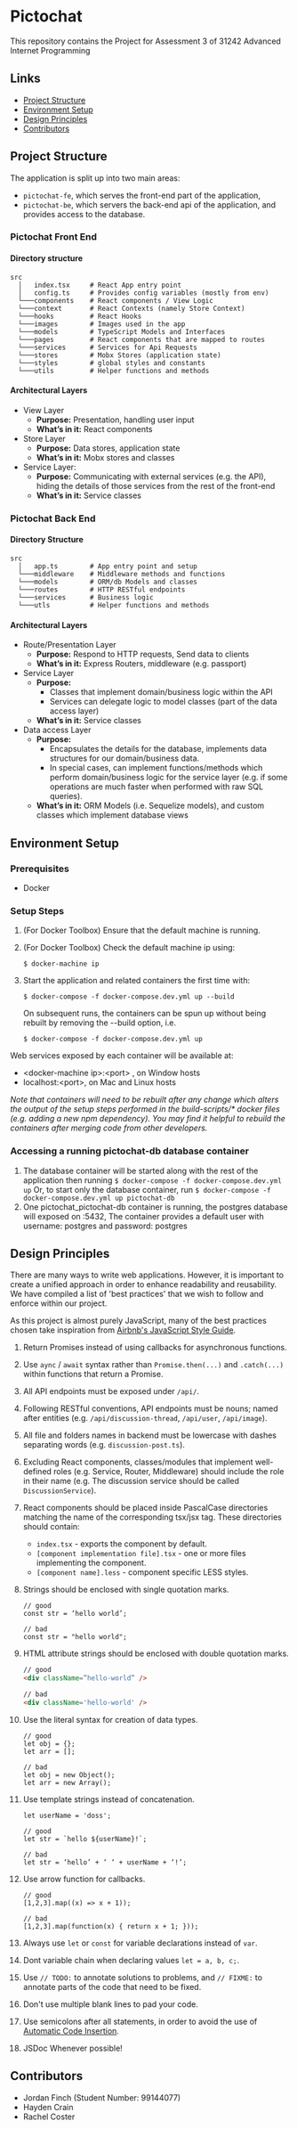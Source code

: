 # Pictochat

This repository contains the Project for Assessment 3 of 31242 Advanced Internet Programming

## Links

- [Project Structure](#project-structure)
- [Environment Setup](#environment-setup)
- [Design Principles](#design-principles)
- [Contributors](#contributors)

## Project Structure

The application is split up into two main areas:

- `pictochat-fe`, which serves the front-end part of the application,
- `pictochat-be`, which servers the back-end api of the application, and provides access to the database.

### Pictochat Front End

#### Directory structure

```
src
  │   index.tsx     # React App entry point
  │   config.ts     # Provides config variables (mostly from env)
  └───components    # React components / View Logic
  └───context       # React Contexts (namely Store Context)
  └───hooks         # React Hooks
  └───images        # Images used in the app
  └───models        # TypeScript Models and Interfaces
  └───pages         # React components that are mapped to routes
  └───services      # Services for Api Requests
  └───stores        # Mobx Stores (application state)
  └───styles        # global styles and constants
  └───utils         # Helper functions and methods
```

#### Architectural Layers

- View Layer
  - **Purpose:** Presentation, handling user input
  - **What’s in it:** React components
- Store Layer
  - **Purpose:** Data stores, application state
  - **What’s in it:** Mobx stores and classes
- Service Layer:
  - **Purpose:** Communicating with external services (e.g. the API), hiding the details of those services from the rest of the front-end
  - **What’s in it:** Service classes

### Pictochat Back End

#### Directory Structure

```
src
  │   app.ts        # App entry point and setup
  └───middleware    # Middleware methods and functions
  └───models        # ORM/db Models and classes
  └───routes        # HTTP RESTful endpoints
  └───services      # Business logic
  └───utls          # Helper functions and methods
```

#### Architectural Layers

- Route/Presentation Layer
  - **Purpose:** Respond to HTTP requests, Send data to clients
  - **What’s in it:** Express Routers, middleware (e.g. passport)
- Service Layer
  - **Purpose:**
    - Classes that implement domain/business logic within the API
    - Services can delegate logic to model classes (part of the data access layer)
  - **What’s in it:** Service classes
- Data access Layer
  - **Purpose:**
    - Encapsulates the details for the database, implements data structures for our domain/business data.
    - In special cases, can implement functions/methods which perform domain/business logic for the service layer (e.g. if some operations are much faster when performed with raw SQL queries).
  - **What’s in it:** ORM Models (i.e. Sequelize models), and custom classes which implement database views

## Environment Setup

### Prerequisites

- Docker

### Setup Steps

1. (For Docker Toolbox) Ensure that the default machine is running.

2. (For Docker Toolbox) Check the default machine ip using:

   `$ docker-machine ip`

3. Start the application and related containers the first time with:

   `$ docker-compose -f docker-compose.dev.yml up --build`

   On subsequent runs, the containers can be spun up without being rebuilt by removing the --build option, i.e.

   `$ docker-compose -f docker-compose.dev.yml up`

Web services exposed by each container will be available at:

- \<docker-machine ip\>:\<port\> , on Window hosts
- localhost:\<port\>, on Mac and Linux hosts

_Note that containers will need to be rebuilt after any change which alters the output of the setup steps performed in the build-scripts/\* docker files (e.g. adding a new npm dependency). You may find it helpful to rebuild the containers after merging code from other developers._

### Accessing a running pictochat-db database container

1. The database container will be started along with the rest of the application then running
   `$ docker-compose -f docker-compose.dev.yml up`
   Or, to start only the database container, run
   `$ docker-compose -f docker-compose.dev.yml up pictochat-db`
2. One pictochat_pictochat-db container is running, the postgres database will exposed on <docker machine ip>:5432,
   The container provides a default user with username: postgres and password: postgres

## Design Principles

There are many ways to write web applications. However, it is important to create a unified approach in order to enhance readability and reusability. We have compiled a list of 'best practices' that we wish to follow and enforce within our project.

As this project is almost purely JavaScript, many of the best practices chosen take inspiration from [Airbnb's JavaScript Style Guide](https://github.com/airbnb/javascript).

1. Return Promises instead of using callbacks for asynchronous functions.
1. Use `aync` / `await` syntax rather than `Promise.then(...)` and `.catch(...)` within functions that return a Promise.
1. All API endpoints must be exposed under `/api/`.
1. Following RESTful conventions, API endpoints must be nouns; named after entities (e.g. `/api/discussion-thread`, `/api/user`, `/api/image`).
1. All file and folders names in backend must be lowercase with dashes separating words (e.g. `discussion-post.ts`).
1. Excluding React components, classes/modules that implement well-defined roles (e.g. Service, Router, Middleware) should include the role in their name (e.g. The discussion service should be called `DiscussionService`).
1. React components should be placed inside PascalCase directories matching the name of the corresponding tsx/jsx tag. These directories should contain:
   - `index.tsx` - exports the component by default.
   - `[component implementation file].tsx` - one or more files implementing the component.
   - `[component name].less` - component specific LESS styles.
1. Strings should be enclosed with single quotation marks.

   ```JS
   // good
   const str = ‘hello world’;

   // bad
   const str = "hello world";
   ```

1. HTML attribute strings should be enclosed with double quotation marks.

   ```HTML
   // good
   <div className=”hello-world” />

   // bad
   <div className='hello-world' />
   ```

1. Use the literal syntax for creation of data types.

   ```JS
   // good
   let obj = {};
   let arr = [];

   // bad
   let obj = new Object();
   let arr = new Array();
   ```

1. Use template strings instead of concatenation.

   ```JS
   let userName = 'doss';

   // good
   let str = `hello ${userName}!`;

   // bad
   let str = ‘hello’ + ‘ ‘ + userName + ‘!’;
   ```

1. Use arrow function for callbacks.

   ```JS
   // good
   [1,2,3].map((x) => x + 1));

   // bad
   [1,2,3].map(function(x) { return x + 1; }));
   ```

1. Always use `let` or `const` for variable declarations instead of `var`.
1. Dont variable chain when declaring values `let = a, b, c;`.
1. Use `// TODO:` to annotate solutions to problems, and `// FIXME:` to annotate parts of the code that need to be fixed.
1. Don't use multiple blank lines to pad your code.
1. Use semicolons after all statements, in order to avoid the use of [Automatic Code Insertion](https://tc39.es/ecma262/#sec-automatic-semicolon-insertion).
1. JSDoc Whenever possible!

## Contributors

- Jordan Finch (Student Number: 99144077)
- Hayden Crain
- Rachel Coster
